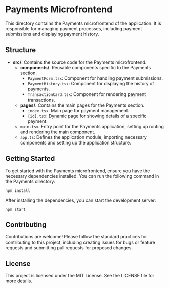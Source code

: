 # Payments Microfrontend

This directory contains the Payments microfrontend of the application. It is responsible for managing payment processes, including payment submissions and displaying payment history.

## Structure

- **src/**: Contains the source code for the Payments microfrontend.
  - **components/**: Reusable components specific to the Payments section.
    - `PaymentForm.tsx`: Component for handling payment submissions.
    - `PaymentHistory.tsx`: Component for displaying the history of payments.
    - `TransactionCard.tsx`: Component for rendering payment transactions.
  - **pages/**: Contains the main pages for the Payments section.
    - `index.tsx`: Main page for payment management.
    - `[id].tsx`: Dynamic page for showing details of a specific payment.
  - `main.tsx`: Entry point for the Payments application, setting up routing and rendering the main component.
  - `app.ts`: Defines the application module, importing necessary components and setting up the application structure.

## Getting Started

To get started with the Payments microfrontend, ensure you have the necessary dependencies installed. You can run the following command in the Payments directory:

```
npm install
```

After installing the dependencies, you can start the development server:

```
npm start
```

## Contributing

Contributions are welcome! Please follow the standard practices for contributing to this project, including creating issues for bugs or feature requests and submitting pull requests for proposed changes.

## License

This project is licensed under the MIT License. See the LICENSE file for more details.
